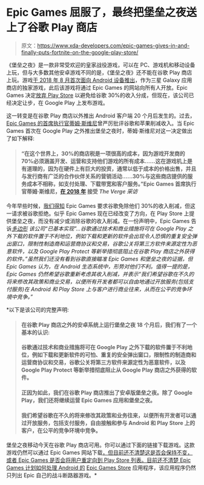 # Epic Games 屈服了，最终把堡垒之夜送上了谷歌 Play 商店

> 原文：<https://www.xda-developers.com/epic-games-gives-in-and-finally-puts-fortnite-on-the-google-play-store/>

《堡垒之夜》是一款非常受欢迎的皇家战役游戏，可以在 PC、游戏机和移动设备上玩，但与大多数其他安卓游戏不同的是，《堡垒之夜》还不能在谷歌 Play 商店上玩。游戏[于 2018 年 8 月首次面向 Android 设备推出](https://www.xda-developers.com/fortnite-mobile-android/)，作为三星 Galaxy 应用商店的独家游戏，此后该游戏将通过 Epic Games 的网站向所有人开放。Epic Games 决定[放弃 Play Store](https://www.xda-developers.com/download-fortnite-mobile-on-android-epic-games-website/) 以避免给谷歌 30%的收入分成，但现在，该公司已经决定让步，在 Google Play 上发布游戏。

这一转变是在谷歌 Play 商店以外推出 Android 客户端 20 个月后发生的。过去， [Epic Games 的首席执行官蒂姆·斯维尼](https://twitter.com/TimSweeneyEpic)曾严厉批评谷歌和苹果削减收入。当 Epic Games 首次在 Google Play 之外推出堡垒之夜时，蒂姆·斯维尼对这一决定做出了如下解释:

> #### “在这个世界上，30%的商店税是一项很高的成本，因为游戏开发商的 70%必须涵盖开发、运营和支持他们游戏的所有成本……这在游戏机上是有道理的，因为在硬件上有巨大的投资，通常以低于成本的价格出售，并且与发行商有广泛的合作伙伴关系的营销活动……30%与这些商店提供的服务成本不相称，如支付处理、下载带宽和客户服务。”Epic Games 首席执行官蒂姆·斯维尼，[在 2018 年](https://www.xda-developers.com/download-fortnite-mobile-on-android-epic-games-website/) 接受 *The Verge 采访*

今年早些时候，[我们得知](https://www.xda-developers.com/google-denies-epics-request-exempt-fortnite-revenue-cut-play-store/) Epic Games 要求谷歌免除他们 30%的收入削减，但这一请求被谷歌拒绝。似乎 Epic Games 现在已经改变了方向，在 Play Store 上提供堡垒之夜，而没有减少或消除谷歌的收入削减。在一份声明中，Epic Games 告诉[](https://www.theverge.com/2020/4/21/21229943/epic-games-fortnite-google-play-store-available-third-party-software)*[*多边形*](https://www.polygon.com/2020/4/21/21229930/fortnite-available-on-google-play-android-mobile-devices) 该公司“已基本实现”...谷歌通过技术和商业措施将可在 Google Play 之外下载的软件置于不利地位，例如下载和更新的软件会出现令人恐惧的重复安全弹出窗口，限制性制造商和运营商协议和交易，谷歌公关将第三方软件来源定性为恶意软件，以及 Google Play Protect 等新举措彻底阻止在谷歌 Play 商店之外获得的软件。”虽然我们还没有看到谷歌直接瞄准 Epic Games 和堡垒之夜的证据，但 Epic Games 认为，在 Android 生态系统中，形势对他们不利。值得一提的是，Epic Games 仍然希望谷歌重新考虑其收入削减，并表示“我们希望谷歌在不久的将来修改其政策和商业交易，以便所有开发者都可以自由地通过开放服务(包括支付服务)在 Android 和 Play Store 上与客户进行商业往来，从而在公平的竞争环境中竞争。”*

 *以下是该公司的完整声明:

> #### 在谷歌 Play 商店之外的安卓系统上运行堡垒之夜 18 个月后，我们有了一个基本的认识:
> 
> #### 谷歌通过技术和商业措施将可在 Google Play 之外下载的软件置于不利地位，例如下载和更新软件的可怕、重复的安全弹出窗口，限制性的制造商和运营商协议和交易，谷歌公关将第三方软件来源定性为恶意软件，以及 Google Play Protect 等新举措彻底阻止从 Google Play 商店之外获得的软件。
> 
> #### 正因为如此，我们在谷歌 Play 商店推出了安卓版堡垒之夜。除了 Google Play，我们还将继续运营 Epic Games 应用和堡垒之夜。
> 
> #### 我们希望谷歌在不久的将来修改其政策和业务往来，以便所有开发者可以通过开放服务，包括支付服务，自由接触和参与 Android 和 Play Store 上的客户，在公平的竞争环境中竞争。

堡垒之夜移动今天在谷歌 Play 商店可用。你可以通过下面的链接下载游戏。这款游戏仍然可以通过 Epic Games 网站下载[，但目前还不清楚这是否会保持不变，或者 Epic Games 是否会将用户重定向到 Play Store 列表。目前还不清楚 Epic Games 计划如何处理 Android 的](https://www.epicgames.com/fortnite/en-US/mobile/android/get-started) [Epic Games Store](https://www.xda-developers.com/epic-games-launching-android-game-store/) 应用程序，该应用程序仍然只列出 Epic 自己的战斗断路器游戏。*